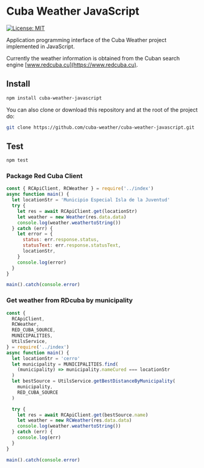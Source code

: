 # Cuba Weather JavaScript

[![License: MIT](https://img.shields.io/badge/License-MIT-brightgreen.svg)](https://opensource.org/licenses/MIT)

Application programming interface of the Cuba Weather project implemented in JavaScript.

Currently the weather information is obtained from the Cuban search engine [www.redcuba.cu](https://www.redcuba.cu).

## Install

```bash
npm install cuba-weather-javascript
```

You can also clone or download this repository and at the root of the project do:

```bash
git clone https://github.com/cuba-weather/cuba-weather-javascript.git
```

## Test

```bash
npm test
```

### Package Red Cuba Client

```javascript
const { RCApiClient, RCWeather } = require('../index')
async function main() {
  let locationStr = 'Municipio Especial Isla de la Juventud'
  try {
    let res = await RCApiClient.get(locationStr)
    let weather = new Weather(res.data.data)
    console.log(weather.weathertoString())
  } catch (err) {
    let error = {
      status: err.response.status,
      statusText: err.response.statusText,
      locationStr,
    }
    console.log(error)
  }
}

main().catch(console.error)
```

### Get weather from RDcuba by municipality

```javascript
const {
  RCApiClient,
  RCWeather,
  RED_CUBA_SOURCE,
  MUNICIPALITIES,
  UtilsService,
} = require('../index')
async function main() {
  let locationStr = 'cerro'
  let municipality = MUNICIPALITIES.find(
    (municipality) => municipality.nameCured === locationStr
  )
  let bestSource = UtilsService.getBestDistanceByMunicipality(
    municipality,
    RED_CUBA_SOURCE
  )

  try {
    let res = await RCApiClient.get(bestSource.name)
    let weather = new RCWeather(res.data.data)
    console.log(weather.weathertoString())
  } catch (err) {
    console.log(err)
  }
}

main().catch(console.error)
```
